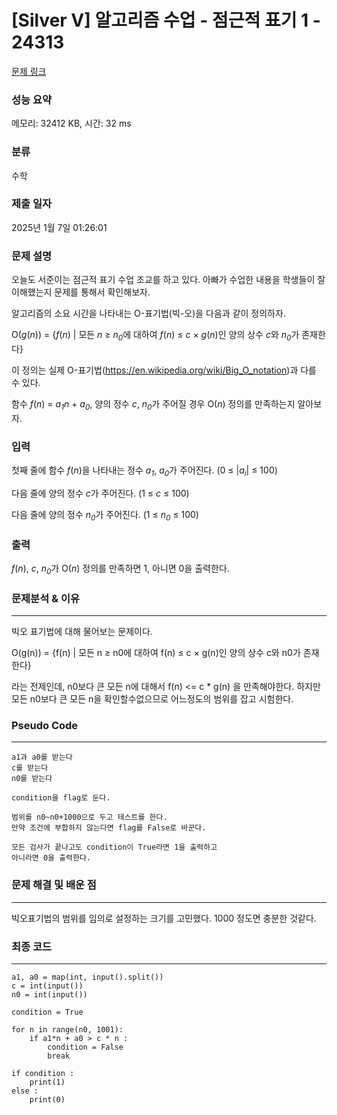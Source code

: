 # [Silver V] 알고리즘 수업 - 점근적 표기 1 - 24313 

[문제 링크](https://www.acmicpc.net/problem/24313) 

### 성능 요약

메모리: 32412 KB, 시간: 32 ms

### 분류

수학

### 제출 일자

2025년 1월 7일 01:26:01

### 문제 설명

<p>오늘도 서준이는 점근적 표기 수업 조교를 하고 있다. 아빠가 수업한 내용을 학생들이 잘 이해했는지 문제를 통해서 확인해보자.</p>

<p>알고리즘의 소요 시간을 나타내는 O-표기법(빅-오)을 다음과 같이 정의하자.</p>

<p>O(<em>g</em>(<em>n</em>)) = {<em>f</em>(<em>n</em>) | 모든 <em>n</em> ≥ <em>n<sub>0</sub></em>에 대하여 <em>f</em>(<em>n</em>) ≤ <em>c</em> × <em>g</em>(<em>n</em>)인 양의 상수 <em>c</em>와 <em>n<sub>0</sub></em>가 존재한다}</p>

<p>이 정의는 실제 O-표기법(<a href="https://en.wikipedia.org/wiki/Big_O_notation">https://en.wikipedia.org/wiki/Big_O_notation</a>)과 다를 수 있다.</p>

<p>함수 <em>f</em>(<em>n</em>) = <em>a<sub>1</sub>n </em>+ <em>a<sub>0</sub></em>, 양의 정수 <em>c</em>, <em>n<sub>0</sub></em>가 주어질 경우 O(<em>n</em>) 정의를 만족하는지 알아보자.</p>

### 입력 

 <p>첫째 줄에 함수 <em>f</em>(<em>n</em>)을 나타내는 정수 <em>a<sub>1</sub></em>, <em>a</em><sub><em>0</em></sub>가 주어진다. (0 ≤ |<em>a<sub>i</sub></em>| ≤ 100)</p>

<p>다음 줄에 양의 정수 <em>c</em>가 주어진다. (1 ≤ <em>c</em> ≤ 100)</p>

<p>다음 줄에 양의 정수 <em>n<sub>0</sub></em>가 주어진다. (1 ≤ <em>n<sub>0</sub></em> ≤ 100)</p>

### 출력 

 <p><em>f</em>(<em>n</em>), <em>c</em>, <em>n<sub>0</sub></em>가 O(<em>n</em>) 정의를 만족하면 1, 아니면 0을 출력한다.</p>

###  문제분석 & 이유
---
빅오 표기법에 대해 물어보는 문제이다. 

O(g(n)) = {f(n) | 모든 n ≥ n0에 대하여 f(n) ≤ c × g(n)인 양의 상수 c와 n0가 존재한다}

라는 전제인데, n0보다 큰 모든 n에 대해서 f(n) <= c * g(n) 을 만족해야한다. 
하지만 모든 n0보다 큰 모든 n을 확인할수없으므로 어느정도의 범위를 잡고 시험한다.


###  Pseudo Code

---

```
a1과 a0를 받는다
c를 받는다
n0를 받는다

condition을 flag로 둔다.

범위를 n0~n0+1000으로 두고 테스트를 한다.
만약 조건에 부합하지 않는다면 flag를 False로 바꾼다.

모든 검사가 끝나고도 condition이 True라면 1을 출력하고
아니라면 0을 출력한다.
```


### 문제 해결 및 배운 점
---
빅오표기법의 범위를 임의로 설정하는 크기를 고민했다.
1000 정도면 충분한 것같다.

### 최종 코드
---

```
a1, a0 = map(int, input().split())
c = int(input())
n0 = int(input())

condition = True

for n in range(n0, 1001):
    if a1*n + a0 > c * n :
        condition = False
        break

if condition :
    print(1)
else :
    print(0)
```
